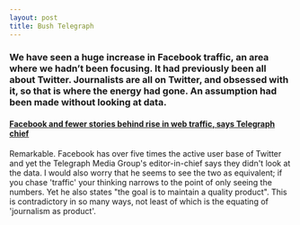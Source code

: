 ```yaml
---
layout: post
title: Bush Telegraph
---
```


### We have seen a huge increase in Facebook traffic, an area where we hadn’t been focusing. It had previously been all about Twitter. Journalists are all on Twitter, and obsessed with it, so that is where the energy had gone. An assumption had been made without looking at data.

#### [Facebook and fewer stories behind rise in web traffic, says Telegraph chief](http://www.theguardian.com/media/2014/aug/01/facebook-website-traffic-telegraph-jason-seiken-twitter)

Remarkable. Facebook has over five times the active user base of Twitter and yet the Telegraph Media Group's editor-in-chief says they didn't look at the data. I would also worry that he seems to see the two as equivalent; if you chase 'traffic' your thinking narrows to the point of only seeing the numbers. Yet he also states "the goal is to maintain a quality product". This is contradictory in so many ways, not least of which is the equating of 'journalism as product'.